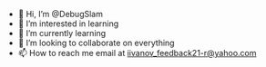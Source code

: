 - 👋 Hi, I’m @DebugSlam
- 👀 I’m interested in learning
- 🌱 I’m currently learning 
- 💞️ I’m looking to collaborate on everything
- 📫 How to reach me email at iivanov_feedback21-r@yahoo.com

<!---
DebugSlam/DebugSlam is a ✨ special ✨ repository because its `README.md` (this file) appears on your GitHub profile.
You can click the Preview link to take a look at your changes.
Just commiting.
--->
